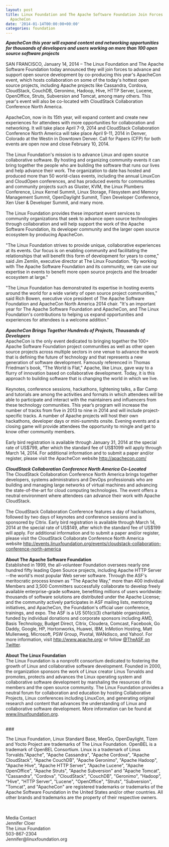 ```yaml
---
layout: post
title: Linux Foundation and The Apache Software Foundation Join Forces to Produce
  ApacheCon
date: '2014-01-14T00:00:00+00:00'
categories: foundation
---
```

<div> 
    <div><b><i>ApacheCon this year will expand content and networking opportunities for thousands of developers and users working on more than 100 open source software projects</i></b></div> 
    <div><b><i><br /></i></b></div> 
    <div>SAN FRANCISCO, January 14, 2014 – The Linux Foundation and The Apache Software Foundation today announced they will join forces to advance and support open source development by co-producing this year's ApacheCon event, which hosts collaboration on some of the today's hottest open source projects, including Apache projects like Cassandra, Cordova, CloudStack, CouchDB, Geronimo, Hadoop, Hive, HTTP Server, Lucene, OpenOffice, Struts, Subversion and Tomcat, among many others. This year's event will also be co-located with CloudStack Collaboration Conference North America.</div> 
    <div><br /></div> 
    <div>ApacheCon, now in its 15th year, will expand content and create new experiences for attendees with more opportunities for collaboration and networking. It will take place April 7-9, 2014 and CloudStack Collaboration Conference North America will take place April 9-11, 2014 in Denver, Colorado at the Westin in Downtown Denver. Call for Papers (CFP) for both events are open now and close February 10, 2014.&nbsp;</div> 
    <div><br /></div> 
    <div>The Linux Foundation's mission is to advance Linux and open source collaborative software. By hosting and organizing community events it can bring together the people who are building the software that runs our lives and help advance their work. The organization to date has hosted and produced more than 50 world-class events, including the annual LinuxCon and CloudOpen conferences, and has produced events for communities and community projects such as Gluster, KVM, the Linux Plumbers Conference, Linux Kernel Summit, Linux Storage, Filesystem and Memory Management Summit, OpenDaylight Summit, Tizen Developer Conference, Xen User &amp; Developer Summit, and many more.</div> 
    <div><br /></div> 
    <div>The Linux Foundation provides these important event services to community organizations that seek to advance open source technologies through collaboration and will help support the work of the Apache Software Foundation, its developer community and the larger open source ecosystem by producing ApacheCon.</div> 
    <div><br /></div> 
    <div>&quot;The Linux Foundation strives to provide unique, collaborative experiences at its events. Our focus is on enabling community and facilitating the relationships that will benefit this form of development for years to come,&quot; said Jim Zemlin, executive director at The Linux Foundation. &quot;By working with The Apache Software Foundation and its community, we can use our expertise in events to benefit more open source projects and the broader ecosystem at large.&quot;</div> 
    <div><br /></div> 
    <div>&quot;The Linux Foundation has demonstrated its expertise in hosting events around the world for a wide variety of open source project communities,&quot; said Rich Bowen, executive vice president of The Apache Software Foundation and ApacheCon North America 2014 chair. &quot;It's an important year for The Apache Software Foundation and ApacheCon, and The Linux Foundation's contributions to helping us expand opportunities and experiences for attendees is a welcome addition.&quot;</div> 
    <div><b><i><br /></i></b></div> 
    <div><b><i>ApacheCon Brings Together Hundreds of Projects, Thousands of Developers</i></b></div> 
    <div>ApacheCon is the only event dedicated to bringing together the 100+ Apache Software Foundation project communities as well as other open source projects across multiple sectors in one venue to advance the work that is defining the future of technology and that represents a new generation of software development. Famously referenced in Thomas Friedman's book, &quot;The World is Flat,&quot; Apache, like Linux, gave way to a flurry of innovation based on collaborative development. Today, it is this approach to building software that is changing the world in which we live.&nbsp;</div> 
    <div><br /></div> 
    <div>Keynotes, conference sessions, hackathons, lightening talks, a Bar Camp and tutorials are among the activities and formats in which attendees will be able to participate and interact with the maintainers and influencers from these technology communities. This year’s program will increase the number of tracks from five in 2013 to nine in 2014 and will include project-specific tracks. A number of Apache projects will host their own hackathons, developer days or mini-summits onsite. Evening events and a closing game will provide attendees the opportunity to mingle and get to know other community members.&nbsp;</div> 
    <div><br /></div> 
    <div>Early bird registration is available through January 31, 2014 at the special rate of US$799, after which the standard fee of US$1099 will apply through March 14, 2014. For additional information and to submit a paper and/or register, please visit the ApacheCon website&nbsp;<a href="http://apachecon.com/">http://apachecon.com/</a></div> 
    <div><b><i><br /></i></b></div> 
    <div><b><i>CloudStack Collaboration Conference North America Co-Located&nbsp;</i></b></div> 
    <div>The CloudStack Collaboration Conference North America brings together developers, systems administrators and DevOps professionals who are building and managing large networks of virtual machines and advancing the state-of-the-art for cloud computing technologies. The event offers a neutral environment where attendees can advance their work with Apache CloudStack.&nbsp;</div> 
    <div><br /></div> 
    <div>The CloudStack Collaboration Conference features a day of hackathons, followed by two days of keynotes and conference sessions and is sponsored by Citrix. Early bird registration is available through March 14, 2014 at the special rate of US$149, after which the standard fee of US$199 will apply. For additional information and to submit a paper and/or register, please visit the CloudStack Collaborate Conference North America website&nbsp;<a href="http://events.linuxfoundation.org/events/cloudstack-collaboration-conference-north-america">http://events.linuxfoundation.org/events/cloudstack-collaboration-conference-north-america</a></div> 
    <div><b><i><br /></i></b></div> 
    <div><b>About The Apache Software Foundation</b></div> 
    <div>Established in 1999, the all-volunteer Foundation oversees nearly one hundred fifty leading Open Source projects, including Apache HTTP Server --the world's most popular Web server software. Through the ASF's meritocratic process known as &quot;The Apache Way,&quot; more than 400 individual Members and 3,500 Committers successfully collaborate to develop freely available enterprise-grade software, benefiting millions of users worldwide: thousands of software solutions are distributed under the Apache License; and the community actively participates in ASF mailing lists, mentoring initiatives, and ApacheCon, the Foundation's official user conference, trainings, and expo. The ASF is a US 501(c)(3) charitable organization, funded by individual donations and corporate sponsors including AMD, Basis Technology, Budget Direct, Citrix, Cloudera, Comcast, Facebook, Go Daddy, Google, HP, Hortonworks, Huawei, IBM, InMotion Hosting, Matt Mullenweg, Microsoft, PSW Group, Pivotal, WANdisco, and Yahoo!. For more information, visit <a href="http://www.apache.org/">http://www.apache.org/</a> or follow <a href="https://twitter.com/TheASF">@TheASF on Twitter</a>.</div> 
    <div><b><i><br /></i></b></div> 
    <div><b>About The Linux Foundation</b></div> 
    <div>The Linux Foundation is a nonprofit consortium dedicated to fostering the growth of Linux and collaborative software development. Founded in 2000, the organization sponsors the work of Linux creator Linus Torvalds and promotes, protects and advances the Linux operating system and collaborative software development by marshaling the resources of its members and the open source community. The Linux Foundation provides a neutral forum for collaboration and education by hosting Collaborative Projects, Linux conferences including LinuxCon, and generating original research and content that advances the understanding of Linux and collaborative software development. More information can be found at <a href="www.linuxfoundation.org">www.linuxfoundation.org</a>.&nbsp;</div> 
  </div> 
  <div><br /></div> 
  <div> 
    <p>###</p> 
    <p>The Linux Foundation, Linux Standard Base, MeeGo, OpenDaylight, Tizen and Yocto Project are trademarks of The Linux Foundation. OpenBEL is a trademark of OpenBEL Consortium. Linux is a trademark of Linus Torvalds.&quot;Apache&quot;, &quot;Apache Cassandra&quot;, &quot;Apache Cordova&quot;, &quot;Apache CloudStack&quot;, &quot;Apache CouchDB&quot;, &quot;Apache Geronimo&quot;, &quot;Apache Hadoop&quot;, &quot;Apache Hive&quot;, &quot;Apache HTTP Server&quot;, &quot;Apache Lucene&quot;, &quot;Apache OpenOffice&quot;, &quot;Apache Struts&quot;, &quot;Apache Subversion&quot; and &quot;Apache Tomcat&quot;, &quot;Cassandra&quot;, &quot;Cordova&quot;, &quot;CloudStack&quot;, &quot;CouchDB&quot;, &quot;Geronimo&quot;, &quot;Hadoop&quot;, &quot;Hive&quot;, &quot;HTTP Server&quot;, &quot;Lucene&quot;, &quot;OpenOffice&quot;, &quot;Struts&quot;, &quot;Subversion&quot;, &quot;Tomcat&quot;, and &quot;ApacheCon&quot; are registered trademarks or trademarks of the Apache Software Foundation in the United States and/or other countries. All other brands and trademarks are the property of their respective owners.</p> 
  </div> 
  <div><br /></div> 
  <div><br /></div> 
  <div>Media Contact</div> 
  <div>Jennifer Cloer</div> 
  <div>The Linux Foundation</div> 
  <div>503-867-2304</div> 
  <div>Jennifer@linuxfoundation.org</div>
